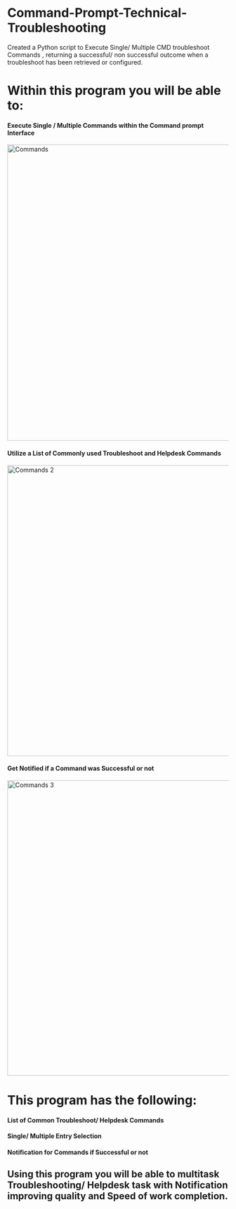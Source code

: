 # Command-Prompt-Technical-Troubleshooting
Created a Python script to Execute Single/ Multiple CMD troubleshoot Commands , returning a successful/ non successful outcome when a troubleshoot has been retrieved or configured.

# Within this program you will be able to:

#### Execute Single / Multiple Commands within the Command prompt Interface
<img width="675" alt="Commands" src="https://user-images.githubusercontent.com/87822768/137648892-099b4332-8f06-4367-94f9-199df43eed57.PNG">

#### Utilize a List of Commonly used Troubleshoot and Helpdesk Commands
<img width="663" alt="Commands 2" src="https://user-images.githubusercontent.com/87822768/137648893-bd142500-8487-46ae-a578-e55b1d17d731.PNG">

#### Get Notified if a Command was Successful or not
<img width="673" alt="Commands 3" src="https://user-images.githubusercontent.com/87822768/137648894-20ca88bd-29d1-4b65-a475-41e72001580f.PNG">


# This program has the following:

#### List of Common Troubleshoot/ Helpdesk Commands
#### Single/ Multiple Entry Selection
#### Notification for Commands if Successful or not

## Using this program you will be able to multitask Troubleshooting/ Helpdesk task with Notification improving quality and Speed of work completion.
